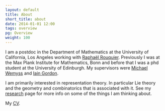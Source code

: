 ```yaml
---
layout: default
title: About
short_title: about
date: 2014-01-01 12:00
tags: overview
pg: Overview
weight: 100
---
```


I am a postdoc in the Department of Mathematics at the University of California, Los Angeles working with [Rapha&euml;l Rouquier][Raphael Rouquier]. Previously I was at the Max Plank Institute for Mathematics, Bonn and before that I was a phd student at the University of Edinburgh. My supervisors were [Michael Wemyss][] and [Iain Gordon][]. 

I am primarily interested in representation theory. In particular Lie theory and the geometry and combinatorics that is associated with it. See my [research](research) page for more info on some of the things I am thinking about.

My [CV][cv].

[Michael Wemyss]: http://www.maths.gla.ac.uk/~mwemyss/
[Iain Gordon]: http://www.maths.ed.ac.uk/~igordon
[Hodge]: http://hodge.maths.ed.ac.uk/
[cv]: /~noah/cv.pdf
[Raphael Rouquier]: http://www.math.ucla.edu/~rouquier/

